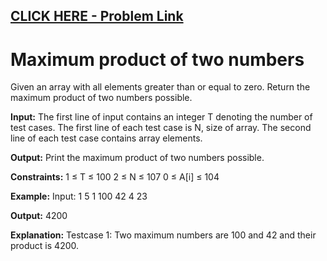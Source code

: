## [CLICK HERE - Problem Link](https://practice.geeksforgeeks.org/problems/maximum-product-of-two-numbers/0)

# **Maximum product of two numbers** 
Given an array with all elements greater than or equal to zero. Return the maximum product of two numbers possible.

**Input:**
The first line of input contains an integer T denoting the number of test cases.
The first line of each test case is N, size of array. The second line of each test case contains array elements.

**Output:**
Print the maximum product of two numbers possible.

**Constraints:**
1 ≤ T ≤ 100
2 ≤ N ≤ 107
0 ≤ A[i] ≤ 104

**Example:**
Input:
1
5
1 100 42 4 23

**Output:**
4200

**Explanation:**
Testcase 1: Two maximum numbers are 100 and 42 and their product is 4200.
